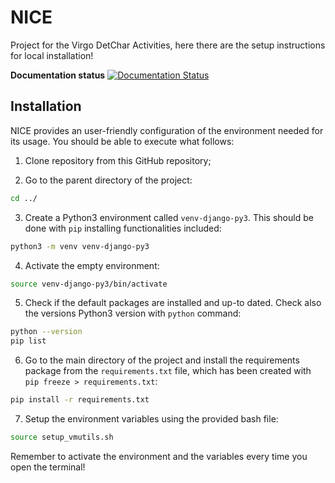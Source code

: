 # NICE
Project for the Virgo DetChar Activities, here there are the setup instructions for local installation! 

**Documentation status**
[![Documentation Status](https://readthedocs.org/projects/nice-doc/badge/?version=latest)](https://nice-doc.readthedocs.io/en/latest/?badge=latest)

## Installation

NICE provides an user-friendly configuration of the environment needed for its usage. You should be able to execute what follows:

1. Clone repository from this GitHub repository;

2. Go to the parent directory of the project:
```bash
cd ../
```
3. Create a Python3 environment called `venv-django-py3`. This should be done with `pip` installing functionalities included:
```bash
python3 -m venv venv-django-py3
```
4. Activate the empty environment:
```bash
source venv-django-py3/bin/activate
```
5. Check if the default packages are installed and up-to dated. Check also the versions Python3 version with `python` command:
```bash
python --version
pip list
```
6. Go to the main directory of the project and install the requirements package from the `requirements.txt` file, which has been created with `pip freeze > requirements.txt`:
```bash
pip install -r requirements.txt
```
7. Setup the environment variables using the provided bash file:
```bash
source setup_vmutils.sh
```

Remember to activate the environment and the variables every time you open the terminal!

